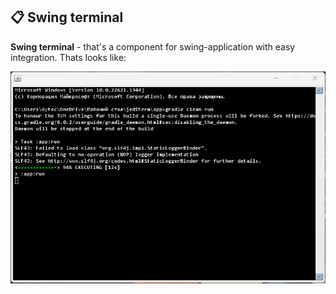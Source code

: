## :clipboard: Swing terminal
**Swing terminal** - that's a component for swing-application with easy integration.
Thats looks like:

![alt text](https://github.com/Jankbyte/swing-terminal/blob/main/images/terminal.png)

